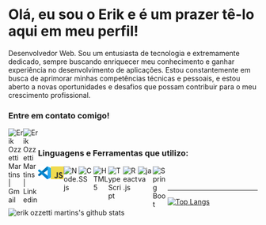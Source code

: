 
# Olá, eu sou o Erik e é um prazer tê-lo aqui em meu perfil!
Desenvolvedor Web.
Sou um entusiasta de tecnologia e extremamente dedicado, sempre
buscando enriquecer meu conhecimento e ganhar experiência no
desenvolvimento de aplicações. Estou constantemente em busca de
aprimorar minhas competências técnicas e pessoais, e estou aberto
a novas oportunidades e desafios que possam contribuir para o meu
crescimento profissional.

### Entre em contato comigo!

<a href="erik.ozzetti.martins@gmail.com"><img align="left" alt="Erik Ozzetti Martins | Gmail" width="30px" src="https://img.icons8.com/fluent/2x/gmail.png"/></a>
<a href="https://www.linkedin.com/in/erik-ozzetti-martins-a119751b1/"><img align="left" alt="Erik Ozzetti Martins | Linkedin" width="30px" src="https://img.icons8.com/color/72/linkedin.png"/></a>

<br />

### Linguagens e Ferramentas que utilizo:

<img align="left" alt="Visual Studio Code" width="26px" src="https://raw.githubusercontent.com/github/explore/80688e429a7d4ef2fca1e82350fe8e3517d3494d/topics/visual-studio-code/visual-studio-code.png" />
<img align="left" alt="JavaScript" width="26px" src="https://raw.githubusercontent.com/github/explore/80688e429a7d4ef2fca1e82350fe8e3517d3494d/topics/javascript/javascript.png"/>
<img align="left" alt="Node.js" width="30px" src="https://img.icons8.com/windows/2x/26e07f/nodejs.png" />
<img align="left" alt="CSS" width="30px" src="https://img.icons8.com/color/2x/css3.png" />
<img align="left" alt="HTML5" width="30px" src="https://img.icons8.com/color/72/html-5.png" />
<img align="left" alt="TypeScript" width="30px" src="https://img.icons8.com/color/344/typescript.png" />
<img align="left" alt="React.js" width="30px"  src="https://img.icons8.com/office/344/react.png"/>
<img align="left" alt="java" width="30px"  src="https://img.icons8.com/?size=100&id=13679&format=png&color=000000"/>
<img align="left" alt="Spring Boot" width="30px"  src="https://img.icons8.com/?size=100&id=90519&format=png&color=000000"/>



<br />
<br />

---

<img align="left" alt="erik ozzetti martins's github stats" src="https://github-readme-stats.vercel.app/api?username=erikomis&show_icons=true" />

[![Top Langs](https://github-readme-stats.vercel.app/api/top-langs/?username=erikomis)](https://github.com/anuraghazra/github-readme-stats)
